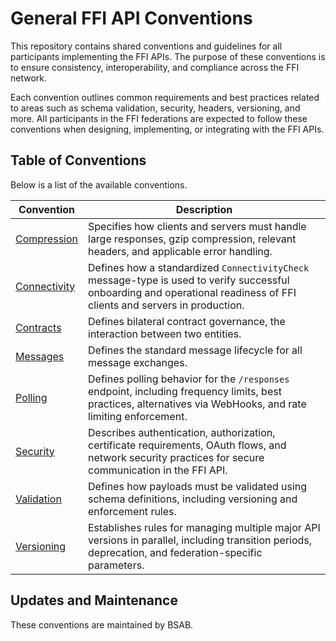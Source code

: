 # General FFI API Conventions

This repository contains shared conventions and guidelines for all participants implementing the FFI APIs. The purpose of these conventions is to ensure consistency, interoperability, and compliance across the FFI network.

Each convention outlines common requirements and best practices related to areas such as schema validation, security, headers, versioning, and more. All participants in the FFI federations are expected to follow these conventions when designing, implementing, or integrating with the FFI APIs.

## Table of Conventions

Below is a list of the available conventions.

| Convention | Description |
|------------|-------------|
| [Compression](./handling-compression-and-large-responses.md) | Specifies how clients and servers must handle large responses, gzip compression, relevant headers, and applicable error handling. |
| [Connectivity](./handling-connectivity-check.md) | Defines how a standardized `ConnectivityCheck` message-type is used to verify successful onboarding and operational readiness of FFI clients and servers in production. |
| [Contracts](./handling-bilateral-contracts.md) | Defines bilateral contract governance, the interaction between two entities. |
| [Messages](./handling-timestamps-and-lifecycle-events.md) | Defines the standard message lifecycle for all message exchanges. |
| [Polling](./handling-response-polling.md) | Defines polling behavior for the `/responses` endpoint, including frequency limits, best practices, alternatives via WebHooks, and rate limiting enforcement. |
| [Security](./handling-api-security.md) | Describes authentication, authorization, certificate requirements, OAuth flows, and network security practices for secure communication in the FFI API. |
| [Validation](./handling-schema-validation.md) | Defines how payloads must be validated using schema definitions, including versioning and enforcement rules. |
| [Versioning](./handling-parallel-major-versions.md) | Establishes rules for managing multiple major API versions in parallel, including transition periods, deprecation, and federation-specific parameters. |

## Updates and Maintenance

These conventions are maintained by BSAB.
